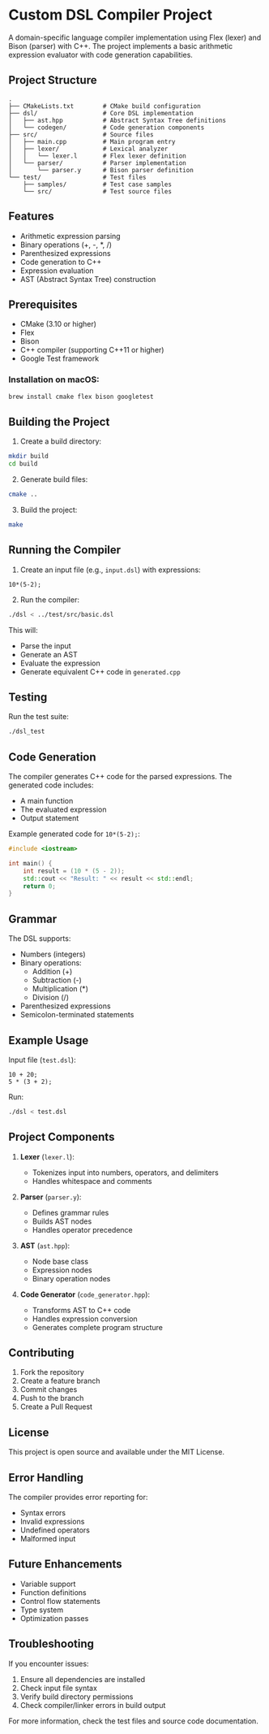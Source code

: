 # Custom DSL Compiler Project

A domain-specific language compiler implementation using Flex (lexer) and Bison (parser) with C++. The project implements a basic arithmetic expression evaluator with code generation capabilities.

## Project Structure

```
.
├── CMakeLists.txt        # CMake build configuration
├── dsl/                  # Core DSL implementation
│   ├── ast.hpp           # Abstract Syntax Tree definitions
│   └── codegen/          # Code generation components
├── src/                  # Source files
│   ├── main.cpp          # Main program entry
│   ├── lexer/            # Lexical analyzer
│   │   └── lexer.l       # Flex lexer definition
│   └── parser/           # Parser implementation
│       └── parser.y      # Bison parser definition
└── test/                 # Test files
    ├── samples/          # Test case samples
    └── src/              # Test source files
```

## Features

- Arithmetic expression parsing
- Binary operations (+, -, *, /)
- Parenthesized expressions
- Code generation to C++
- Expression evaluation
- AST (Abstract Syntax Tree) construction

## Prerequisites

- CMake (3.10 or higher)
- Flex
- Bison
- C++ compiler (supporting C++11 or higher)
- Google Test framework

### Installation on macOS:

```bash
brew install cmake flex bison googletest
```

## Building the Project

1. Create a build directory:
```bash
mkdir build
cd build
```

2. Generate build files:
```bash
cmake ..
```

3. Build the project:
```bash
make
```

## Running the Compiler

1. Create an input file (e.g., `input.dsl`) with expressions:
```
10*(5-2);
```

2. Run the compiler:
```bash
./dsl < ../test/src/basic.dsl
```

This will:
- Parse the input
- Generate an AST
- Evaluate the expression
- Generate equivalent C++ code in `generated.cpp`

## Testing

Run the test suite:
```bash
./dsl_test
```

## Code Generation

The compiler generates C++ code for the parsed expressions. The generated code includes:
- A main function
- The evaluated expression
- Output statement

Example generated code for `10*(5-2);`:
```cpp
#include <iostream>

int main() {
    int result = (10 * (5 - 2));
    std::cout << "Result: " << result << std::endl;
    return 0;
}
```

## Grammar

The DSL supports:
- Numbers (integers)
- Binary operations:
  - Addition (+)
  - Subtraction (-)
  - Multiplication (*)
  - Division (/)
- Parenthesized expressions
- Semicolon-terminated statements

## Example Usage

Input file (`test.dsl`):
```
10 + 20;
5 * (3 + 2);
```

Run:
```bash
./dsl < test.dsl
```

## Project Components

1. **Lexer** (`lexer.l`):
   - Tokenizes input into numbers, operators, and delimiters
   - Handles whitespace and comments

2. **Parser** (`parser.y`):
   - Defines grammar rules
   - Builds AST nodes
   - Handles operator precedence

3. **AST** (`ast.hpp`):
   - Node base class
   - Expression nodes
   - Binary operation nodes

4. **Code Generator** (`code_generator.hpp`):
   - Transforms AST to C++ code
   - Handles expression conversion
   - Generates complete program structure

## Contributing

1. Fork the repository
2. Create a feature branch
3. Commit changes
4. Push to the branch
5. Create a Pull Request

## License

This project is open source and available under the MIT License.

## Error Handling

The compiler provides error reporting for:
- Syntax errors
- Invalid expressions
- Undefined operators
- Malformed input

## Future Enhancements

- Variable support
- Function definitions
- Control flow statements
- Type system
- Optimization passes

## Troubleshooting

If you encounter issues:
1. Ensure all dependencies are installed
2. Check input file syntax
3. Verify build directory permissions
4. Check compiler/linker errors in build output

For more information, check the test files and source code documentation.